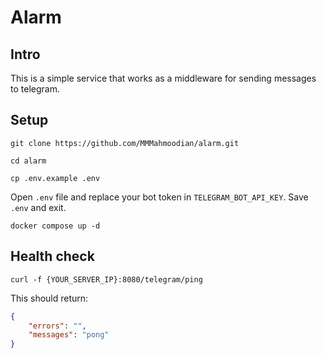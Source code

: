 # Alarm
## Intro
This is a simple service that works as a middleware for sending messages to telegram.
## Setup
`git clone https://github.com/MMMahmoodian/alarm.git` 

`cd alarm`

`cp .env.example .env`

Open `.env` file and replace your bot token in `TELEGRAM_BOT_API_KEY`. Save `.env` and exit.

`docker compose up -d`

## Health check
`curl -f {YOUR_SERVER_IP}:8080/telegram/ping`

This should return:
```json
{
    "errors": "",
    "messages": "pong"
}
```